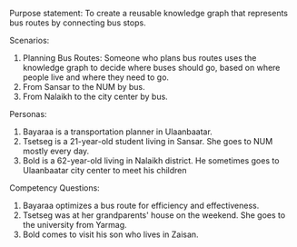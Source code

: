 Purpose statement: To create a reusable knowledge graph that represents bus routes by connecting bus stops.

Scenarios:
1. Planning Bus Routes: Someone who plans bus routes uses the knowledge graph to decide where buses should go, based on where people live and where they need to go.
2. From Sansar to the NUM by bus.
3. From Nalaikh to the city center by bus.

Personas:
1. Bayaraa is a transportation planner in Ulaanbaatar.
2. Tsetseg is a 21-year-old student living in Sansar. She goes to NUM mostly every day.
3. Bold is a 62-year-old living in Nalaikh district. He sometimes goes to Ulaanbaatar city center to meet his children

Competency Questions:
1. Bayaraa optimizes a bus route for efficiency and effectiveness.
2. Tsetseg was at her grandparents' house on the weekend. She goes to the university from Yarmag.
3. Bold comes to visit his son who lives in Zaisan.
